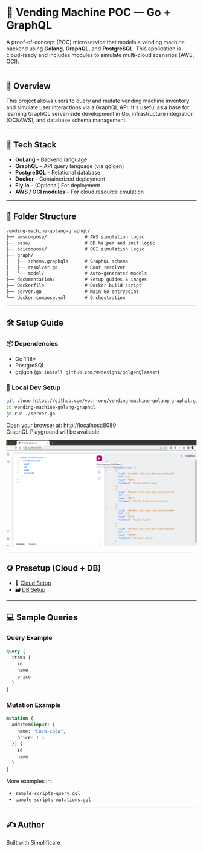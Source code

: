 # 🧃 Vending Machine POC — Go + GraphQL

A proof-of-concept (POC) microservice that models a vending machine backend using **Golang**, **GraphQL**, and **PostgreSQL**. This application is cloud-ready and includes modules to simulate multi-cloud scenarios (AWS, OCI).

---

## 🚀 Overview

This project allows users to query and mutate vending machine inventory and simulate user interactions via a GraphQL API. It's useful as a base for learning GraphQL server-side development in Go, infrastructure integration (OCI/AWS), and database schema management.

---

## 🧱 Tech Stack

- **GoLang** – Backend language
- **GraphQL** – API query language (via gqlgen)
- **PostgreSQL** – Relational database
- **Docker** – Containerized deployment
- **Fly.io** – (Optional) For deployment
- **AWS / OCI modules** – For cloud resource emulation

---

## 📁 Folder Structure

```
vending-machine-golang-graphql/
├── awscompose/              # AWS simulation logic
├── base/                    # DB helper and init logic
├── ocicompose/              # OCI simulation logic
├── graph/
│   ├── schema.graphqls      # GraphQL schema
│   ├── resolver.go          # Root resolver
│   └── model/               # Auto-generated models
├── documentation/           # Setup guides & images
├── Dockerfile               # Docker build script
├── server.go                # Main Go entrypoint
└── docker-compose.yml       # Orchestration
```

---

## 🛠 Setup Guide

### 📦 Dependencies

- Go 1.18+
- PostgreSQL
- gqlgen (`go install github.com/99designs/gqlgen@latest`)

### 🧪 Local Dev Setup

```bash
git clone https://github.com/your-org/vending-machine-golang-graphql.git
cd vending-machine-golang-graphql
go run ./server.go
```

Open your browser at: [http://localhost:8080](http://localhost:8080)  
GraphQL Playground will be available.

![GraphQL Playground](./documentation/images/sample-playground.png)

---

## ⚙️ Presetup (Cloud + DB)

- 📘 [Cloud Setup](./documentation/CLOUD-SETUP.md)
- 🗃️ [DB Setup](./documentation/DB-SETUP.md)

---

## 💻 Sample Queries

### Query Example

```graphql
query {
  items {
    id
    name
    price
  }
}
```

### Mutation Example

```graphql
mutation {
  addItem(input: {
    name: "Coca-Cola",
    price: 1.5
  }) {
    id
    name
  }
}
```

More examples in:
- `sample-scripts-query.gql`
- `sample-scripts-mutations.gql`

---


## ✍️ Author

Built with Simplificare

